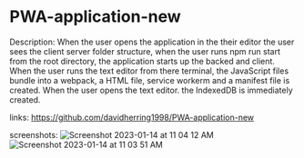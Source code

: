 # PWA-application-new

Description: 
When the user opens the application in the their editor the user sees the client server folder structure, when the user runs npm run start from the root directory, the application starts up the backed and client. When the user runs the text editor from there terminal, the JavaScript files bundle into a webpack, a HTML file, service workerm and a manifest file is created. When the user opens the text editor. the IndexedDB is immediately created. 

links: 
https://github.com/davidherring1998/PWA-application-new

screenshots: 
![Screenshot 2023-01-14 at 11 04 12 AM](https://user-images.githubusercontent.com/106282330/212485620-28ad4adc-793c-4bb5-8350-1ec9e6150d04.png)
![Screenshot 2023-01-14 at 11 03 51 AM](https://user-images.githubusercontent.com/106282330/212485625-596cd0a2-4891-497a-a077-f832f7a811de.png)

